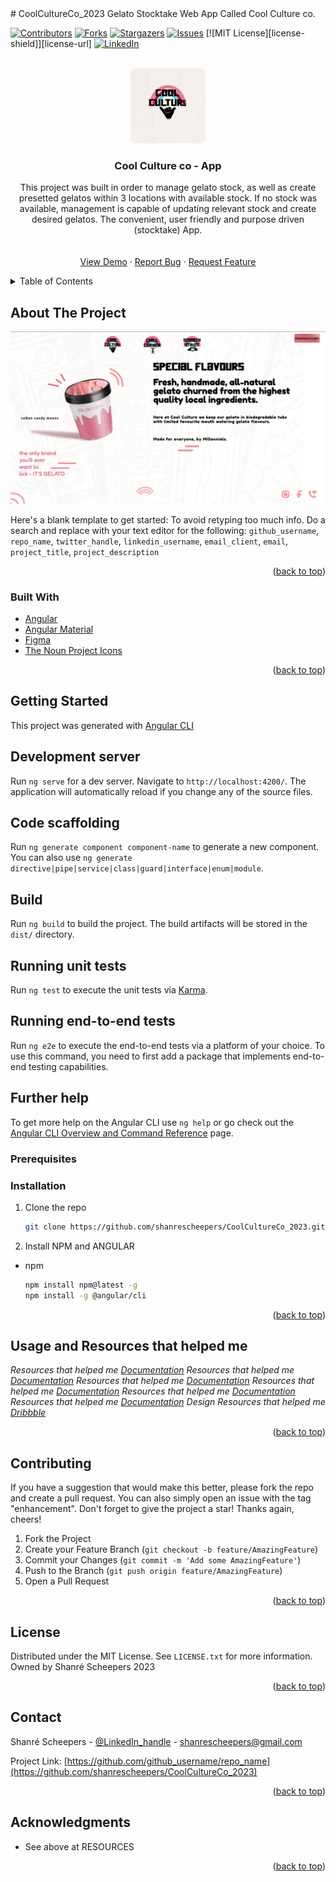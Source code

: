 <div id="top"></div>
# CoolCultureCo_2023
 Gelato Stocktake Web App Called Cool Culture co.
<!--
*** Thanks for checking out the Best-README-Template. If you have a suggestion
*** that would make this better, please fork the repo and create a pull request
*** or simply open an issue with the tag "enhancement".
*** Don't forget to give the project a star!
*** Thanks again! Now go create something AMAZING! :D
-->



<!-- PROJECT SHIELDS -->
<!--
*** I'm using markdown "reference style" links for readability.
*** Reference links are enclosed in brackets [ ] instead of parentheses ( ).
*** See the bottom of this document for the declaration of the reference variables
*** for contributors-url, forks-url, etc. This is an optional, concise syntax you may use.
*** https://www.markdownguide.org/basic-syntax/#reference-style-links
-->
[![Contributors][contributors-shield]][contributors-url]
[![Forks][forks-shield]][forks-url]
[![Stargazers][stars-shield]][stars-url]
[![Issues][issues-shield]][issues-url]
[![MIT License][license-shield]][license-url]
[![LinkedIn][linkedin-shield]][linkedin-url]



<!-- PROJECT LOGO -->
<br />
<div align="center">
  <a href="https://github.com/shanrescheepers/CoolCultureCo_2023">
    <img src="./CoolCultureCo-App/src/assets/ccc-assets/ccc-logo 1.png" alt="Logo" width="120" height="120">
  </a>

<h3 align="center">Cool Culture co - App</h3>

  <p align="center">
    This project was built in order to manage gelato stock, as well as create presetted gelatos within 3 locations with available stock. If no stock was available, management is capable of updating relevant stock and create desired gelatos. The convenient, user friendly and purpose driven (stocktake) App.
    <br />
    <!-- <a href="https://github.com/github_username/repo_name"><strong>Explore the docs »</strong></a> -->
    <br />
    <br />
    <a href="https://github.com/shanrescheepers/CoolCultureCo_2023">View Demo</a>
    ·
    <a href="https://github.com/shanrescheepers/CoolCultureCo_2023/issues">Report Bug</a>
    ·
    <a href="https://github.com/shanrescheepers/CoolCultureCo_2023/issues">Request Feature</a>
  </p>
</div>



<!-- TABLE OF CONTENTS -->
<details>
  <summary>Table of Contents</summary>
  <ol>
    <li>
      <a href="#about-the-project">About The Project</a>
      <ul>
        <li><a href="#built-with">Built With</a></li>
      </ul>
    </li>
    <li>
      <a href="#getting-started">Getting Started</a>
      <ul>
        <li><a href="#prerequisites">Prerequisites</a></li>
        <li><a href="#installation">Installation</a></li>
      </ul>
    </li>
    <li><a href="#usage">Usage</a></li>
    <li><a href="#roadmap">Roadmap</a></li>
    <li><a href="#contributing">Contributing</a></li>
    <li><a href="#license">License</a></li>
    <li><a href="#contact">Contact</a></li>
    <li><a href="#acknowledgments">Acknowledgments</a></li>
  </ol>
</details>



<!-- ABOUT THE PROJECT -->
## About The Project

[![Product Name Screen Shot][product-screenshot]](https://example.com)

Here's a blank template to get started: To avoid retyping too much info. Do a search and replace with your text editor for the following: `github_username`, `repo_name`, `twitter_handle`, `linkedin_username`, `email_client`, `email`, `project_title`, `project_description`

<p align="right">(<a href="#top">back to top</a>)</p>



### Built With

* [Angular](https://angular.io/cli)
* [Angular Material](https://material.angular.io/)
* [Figma](https://www.figma.com/)
* [The Noun Project Icons](https://thenounproject.com/)


<p align="right">(<a href="#top">back to top</a>)</p>



<!-- GETTING STARTED -->
## Getting Started
This project was generated with [Angular CLI](https://github.com/angular/angular-cli) 

## Development server

Run `ng serve` for a dev server. Navigate to `http://localhost:4200/`. The application will automatically reload if you change any of the source files.

## Code scaffolding

Run `ng generate component component-name` to generate a new component. You can also use `ng generate directive|pipe|service|class|guard|interface|enum|module`.

## Build

Run `ng build` to build the project. The build artifacts will be stored in the `dist/` directory.

## Running unit tests

Run `ng test` to execute the unit tests via [Karma](https://karma-runner.github.io).

## Running end-to-end tests

Run `ng e2e` to execute the end-to-end tests via a platform of your choice. To use this command, you need to first add a package that implements end-to-end testing capabilities.

## Further help

To get more help on the Angular CLI use `ng help` or go check out the [Angular CLI Overview and Command Reference](https://angular.io/cli) page.

### Prerequisites



### Installation

1. Clone the repo
   ```sh
   git clone https://github.com/shanrescheepers/CoolCultureCo_2023.git
   ```
2. Install NPM and ANGULAR
* npm
  ```sh
  npm install npm@latest -g
  npm install -g @angular/cli

  ```


<p align="right">(<a href="#top">back to top</a>)</p>



<!-- USAGE EXAMPLES -->
## Usage and Resources that helped me

_Resources that helped me [Documentation](https://www.concretepage.com/angular-2/angular-2-ngif-example#:~:text=NgIf%20is%20an%20angular%20directive,not%20be%20added%20to%20DOM.)_
_Resources that helped me [Documentation](https://stackblitz.com/run?file=src%2Fapp%2Fdialog-data-example.ts)_
_Resources that helped me [Documentation](https://stackoverflow.com/questions/34878771/angular-encode-space-as-not-20)_
_Resources that helped me [Documentation](https://ultimatecourses.com/blog/angular-ngif-else-then)_
_Resources that helped me [Documentation](https://angular.io/api/common/NgIf)_
_Resources that helped me [Documentation](https://dev.to/ayyash/rxjs-based-state-management-in-angular-part-i-22f9)_
_Design Resources that helped me [Dribbble](https://dribbble.com/)_



<p align="right">(<a href="#top">back to top</a>)</p>





<!-- CONTRIBUTING -->
## Contributing

If you have a suggestion that would make this better, please fork the repo and create a pull request. You can also simply open an issue with the tag "enhancement".
Don't forget to give the project a star! Thanks again, cheers!

1. Fork the Project
2. Create your Feature Branch (`git checkout -b feature/AmazingFeature`)
3. Commit your Changes (`git commit -m 'Add some AmazingFeature'`)
4. Push to the Branch (`git push origin feature/AmazingFeature`)
5. Open a Pull Request

<p align="right">(<a href="#top">back to top</a>)</p>



<!-- LICENSE -->
## License

Distributed under the MIT License. See `LICENSE.txt` for more information.
Owned by Shanré Scheepers 2023
<p align="right">(<a href="#top">back to top</a>)</p>



<!-- CONTACT -->
## Contact

Shanré Scheepers - [@LinkedIn_handle](https://www.linkedin.com/in/shanr%C3%A9-scheepers-09185b213/) - shanrescheepers@gmail.com

Project Link: [https://github.com/github_username/repo_name](https://github.com/shanrescheepers/CoolCultureCo_2023)

<p align="right">(<a href="#top">back to top</a>)</p>



<!-- ACKNOWLEDGMENTS -->
## Acknowledgments

* See above at RESOURCES

<p align="right">(<a href="#top">back to top</a>)</p>



<!-- MARKDOWN LINKS & IMAGES -->
<!-- https://www.markdownguide.org/basic-syntax/#reference-style-links -->
[contributors-shield]: https://img.shields.io/github/contributors/shanrescheepers/CoolCultureCo_2023.svg?style=for-the-badge
[contributors-url]: https://github.com/shanrescheepers/CoolCultureCo_2023/graphs/contributors
[forks-shield]: https://img.shields.io/github/forks/shanrescheepers/CoolCultureCo_2023.svg?style=for-the-badge
[forks-url]: https://github.com/shanrescheepers/CoolCultureCo_2023/network/members
[stars-shield]: https://img.shields.io/github/stars/shanrescheepers/CoolCultureCo_2023.svg?style=for-the-badge
[stars-url]: https://github.com/gshanrescheepers/CoolCultureCo_2023/stargazers
[issues-shield]: https://img.shields.io/github/issues/shanrescheepers/CoolCultureCo_2023.svg?style=for-the-badge
[issues-url]: https://github.com/shanrescheepers/CoolCultureCo_2023/issues
[linkedin-shield]: https://img.shields.io/badge/-LinkedIn-black.svg?style=for-the-badge&logo=linkedin&colorB=555
[linkedin-url]: hhttps://www.linkedin.com/in/shanr%C3%A9-scheepers-09185b213/
[product-screenshot]: ./CoolCultureCo-App/src/assets/ccc-assets/productImage1.png
[product-screenshot]: ./CoolCultureCo-App/src/assets/ccc-assets/productImage2.png
[product-screenshot]: ./CoolCultureCo-App/src/assets/ccc-assets/productImage3.png
